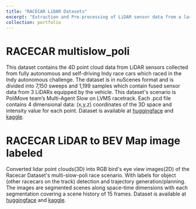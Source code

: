 ```yaml
---
title: "RACECAR LiDAR Datasets"
excerpt: "Extraction and Pre-processing of LiDAR sensor data from a large open-source Multi-modal sensor dataset- [RACECAR dataset](https://registry.opendata.aws/racecar-dataset/)<br/><img src='/images/racecar-dataset-cover.png'>"
collection: portfolio
---
```


RACECAR multislow_poli
===
This dataset contains the 4D point cloud data from LiDAR sensors collected from fully autonomous and self-driving Indy race cars which raced in the Indy autonomous challenge. The dataset is in nuScenes format and is divided into 7,150 sweeps and 1,199 samples which contain fused sensor data from 3 LiDARs equipped by the vehicle. This dataset's scenario is PoliMove team’s Multi-Agent Slow on LVMS racetrack. Each .pcd file contains 4 dimensional data: (x,y,z) coordinates of the 3D space and intensity value for each point. Dataset is available at [huggingface](https://huggingface.co/datasets/suwesh/RACECAR-multislow_poli) and [kaggle](https://www.kaggle.com/datasets/suwesh/multislow-poli).

RACECAR LiDAR to BEV Map image labeled
===
Converted lidar point clouds(3D) into RGB bird's eye view images(2D) of the Racecar Dataset's multi-slow-poli race scenario. With labels for object (other racecars on the track) detection and trajectory generation/planning. The images are segmented scenes along space-time dimensions with each segmentation covering a scene history of 15 frames. Dataset is available at [huggingface](https://huggingface.co/datasets/suwesh/RACECAR-lidar-to-bev-image-labeled) and [kaggle](https://www.kaggle.com/datasets/suwesh/train-im-labeled).
